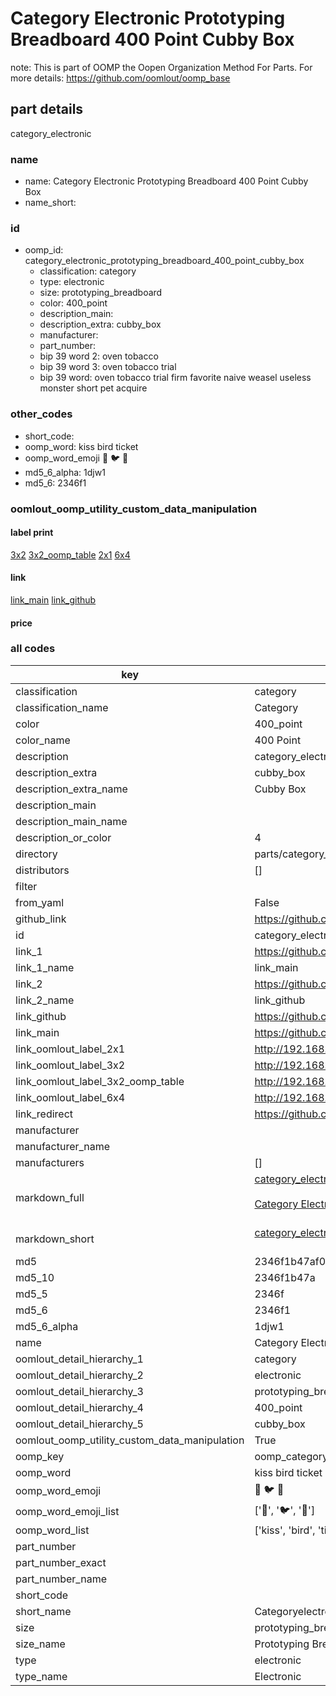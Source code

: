 # Category Electronic Prototyping Breadboard 400 Point Cubby Box  

note: This is part of OOMP the Oopen Organization Method For Parts. For more details: https://github.com/oomlout/oomp_base

##  part details
  



category_electronic



### name
* name: Category Electronic Prototyping Breadboard 400 Point Cubby Box
* name_short: 
### id
* oomp_id: category_electronic_prototyping_breadboard_400_point_cubby_box
  * classification: category
  * type: electronic
  * size: prototyping_breadboard
  * color: 400_point
  * description_main: 
  * description_extra: cubby_box
  * manufacturer: 
  * part_number: 
  * bip 39 word 2: oven tobacco
  * bip 39 word 3: oven tobacco trial
  * bip 39 word: oven tobacco trial firm favorite naive weasel useless monster short pet acquire

### other_codes
* short_code: 
* oomp_word: kiss bird ticket
* oomp_word_emoji :kiss: :bird: :ticket:
* md5_6_alpha: 1djw1
* md5_6: 2346f1






### oomlout_oomp_utility_custom_data_manipulation
#### label print
[3x2](http://192.168.1.245:1112/?label=oomp%201djw1)
[3x2_oomp_table](http://192.168.1.108:1112/?label=oomp%201djw1)
[2x1](http://192.168.1.242:1112/?label=oomp%201djw1)
[6x4](http://192.168.1.55:1112/?label=oomp%201djw1)    

#### link

[link_main](https://github.com/oomlout/oomlout_oomp_version_1_messy/tree/main/parts/category_electronic_prototyping_breadboard_400_point_cubby_box) [link_github](https://github.com/oomlout/oomlout_oomp_version_1_messy/tree/main/parts/category_electronic_prototyping_breadboard_400_point_cubby_box)                             

#### price







### all codes 
| key | value |  
| --- | --- |  
| classification | category |  
| classification_name | Category |  
| color | 400_point |  
| color_name | 400 Point |  
| description | category_electronic |  
| description_extra | cubby_box |  
| description_extra_name | Cubby Box |  
| description_main |  |  
| description_main_name |  |  
| description_or_color | 4  |  
| directory | parts/category_electronic_prototyping_breadboard_400_point_cubby_box |  
| distributors | [] |  
| filter |  |  
| from_yaml | False |  
| github_link | https://github.com/oomlout/oomlout_oomp_part_src/tree/main/parts/category_electronic_prototyping_breadboard_400_point_cubby_box |  
| id | category_electronic_prototyping_breadboard_400_point_cubby_box |  
| link_1 | https://github.com/oomlout/oomlout_oomp_version_1_messy/tree/main/parts/category_electronic_prototyping_breadboard_400_point_cubby_box |  
| link_1_name | link_main |  
| link_2 | https://github.com/oomlout/oomlout_oomp_version_1_messy/tree/main/parts/category_electronic_prototyping_breadboard_400_point_cubby_box |  
| link_2_name | link_github |  
| link_github | https://github.com/oomlout/oomlout_oomp_version_1_messy/tree/main/parts/category_electronic_prototyping_breadboard_400_point_cubby_box |  
| link_main | https://github.com/oomlout/oomlout_oomp_version_1_messy/tree/main/parts/category_electronic_prototyping_breadboard_400_point_cubby_box |  
| link_oomlout_label_2x1 | http://192.168.1.242:1112/?label=oomp%201djw1 |  
| link_oomlout_label_3x2 | http://192.168.1.245:1112/?label=oomp%201djw1 |  
| link_oomlout_label_3x2_oomp_table | http://192.168.1.108:1112/?label=oomp%201djw1 |  
| link_oomlout_label_6x4 | http://192.168.1.55:1112/?label=oomp%201djw1 |  
| link_redirect | https://github.com/oomlout/oomlout_oomp_version_1_messy/tree/main/parts/category_electronic_prototyping_breadboard_400_point_cubby_box |  
| manufacturer |  |  
| manufacturer_name |  |  
| manufacturers | [] |  
| markdown_full | [category_electronic_prototyping_breadboard_400_point_cubby_box](none)<br>[](none)<br>[Category Electronic Prototyping Breadboard 400 Point Cubby Box](none)<br><br> |  
| markdown_short | [category_electronic_prototyping_breadboard_400_point_cubby_box](none)<br><br> |  
| md5 | 2346f1b47af01f124aaa0575d078ccee |  
| md5_10 | 2346f1b47a |  
| md5_5 | 2346f |  
| md5_6 | 2346f1 |  
| md5_6_alpha | 1djw1 |  
| name | Category Electronic Prototyping Breadboard 400 Point Cubby Box |  
| oomlout_detail_hierarchy_1 | category |  
| oomlout_detail_hierarchy_2 | electronic |  
| oomlout_detail_hierarchy_3 | prototyping_breadboard |  
| oomlout_detail_hierarchy_4 | 400_point |  
| oomlout_detail_hierarchy_5 | cubby_box |  
| oomlout_oomp_utility_custom_data_manipulation | True |  
| oomp_key | oomp_category_electronic_prototyping_breadboard_400_point_cubby_box |  
| oomp_word | kiss bird ticket |  
| oomp_word_emoji | :kiss: :bird: :ticket: |  
| oomp_word_emoji_list | [':kiss:', ':bird:', ':ticket:'] |  
| oomp_word_list | ['kiss', 'bird', 'ticket'] |  
| part_number |  |  
| part_number_exact |  |  
| part_number_name |  |  
| short_code |  |  
| short_name | Categoryelectronic |  
| size | prototyping_breadboard |  
| size_name | Prototyping Breadboard |  
| type | electronic |  
| type_name | Electronic |  
